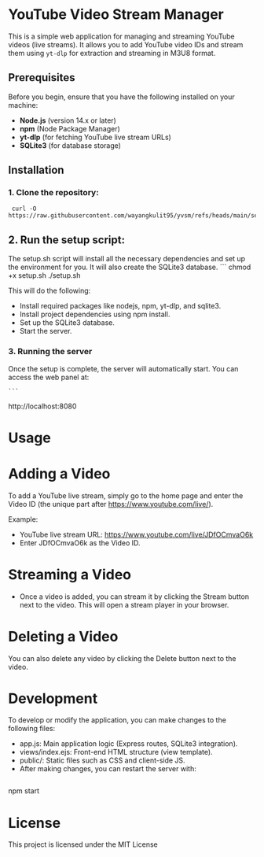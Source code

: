 # YouTube Video Stream Manager

This is a simple web application for managing and streaming YouTube videos (live streams). It allows you to add YouTube video IDs and stream them using `yt-dlp` for extraction and streaming in M3U8 format.

## Prerequisites

Before you begin, ensure that you have the following installed on your machine:

- **Node.js** (version 14.x or later)
- **npm** (Node Package Manager)
- **yt-dlp** (for fetching YouTube live stream URLs)
- **SQLite3** (for database storage)

## Installation

### 1. Clone the repository:

     curl -O https://raw.githubusercontent.com/wayangkulit95/yvsm/refs/heads/main/setup.sh



## 2. Run the setup script:
The setup.sh script will install all the necessary dependencies and set up the environment for you. It will also create the SQLite3 database.
    ```
     chmod +x setup.sh
     ./setup.sh
 
This will do the following:

- Install required packages like nodejs, npm, yt-dlp, and sqlite3.
- Install project dependencies using npm install.
- Set up the SQLite3 database.
- Start the server.

### 3. Running the server
Once the setup is complete, the server will automatically start. You can access the web panel at:

    ```
http://localhost:8080

# Usage
# Adding a Video
To add a YouTube live stream, simply go to the home page and enter the Video ID (the unique part after https://www.youtube.com/live/).

Example:

- YouTube live stream URL: https://www.youtube.com/live/JDfOCmvaO6k
- Enter JDfOCmvaO6k as the Video ID.
# Streaming a Video
- Once a video is added, you can stream it by clicking the Stream button next to the video. This will open a stream player in your browser.

# Deleting a Video
You can also delete any video by clicking the Delete button next to the video.

# Development
To develop or modify the application, you can make changes to the following files:

- app.js: Main application logic (Express routes, SQLite3 integration).
- views/index.ejs: Front-end HTML structure (view template).
- public/: Static files such as CSS and client-side JS.
- After making changes, you can restart the server with:
  ```
npm start

# License
This project is licensed under the MIT License 


















